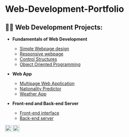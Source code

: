 # Web-Development-Portfolio
<h2>👨‍💻 Web Development Projects:</h2>

* <b>Fundamentals of Web Development</b>
  * [Simple Webpage design](https://github.com/NewbieQode/Web-Development-Portfolio/tree/main/Css-Styling)
  * [Responsive webpage](https://github.com/NewbieQode/Web-Development-Portfolio/tree/main/Responsive-webpage)
  * [Control Structures](https://github.com/NewbieQode/Web-Development-Portfolio/tree/main/For-While-Loops)
  * [Object Oriented Programming](https://github.com/NewbieQode/Web-Development-Portfolio/tree/main/Object-Oriented-Programming)

 
* <b>Web App</b>
  * [Multipage Web Application](https://github.com/NewbieQode/Web-Development-Portfolio/tree/main/Online-Store)
  * [Nationality Predictor](https://github.com/NewbieQode/Web-Development-Portfolio/tree/main/Express-App)
  * [Weather App](https://github.com/NewbieQode/Web-Development-Portfolio/tree/main/Weather-App)
* <b>Front-end and Back-end Server</b>
  * [Front-end interface](https://github.com/NewbieQode/Web-Development-Portfolio/tree/main/Budget-Website)
  * [Back-end server](https://github.com/NewbieQode/Web-Development-Portfolio/tree/main/Express-App)
 

<a herf="https://www.linkedin.com/in/tamika-trimblett-51646a214/">
<img align="left" alt="linkedin" width="22px" src="https://cdn.jsdelivr.net/npm/simple-icons@v3/icons/linkedin.svg">
</a> <a herf="https://github.com/NewbieQode">
<img align="left" alt="github" width="22px" src="https://cdn.icon-icons.com/icons2/2428/PNG/512/github_black_logo_icon_147128.png">
</a>
